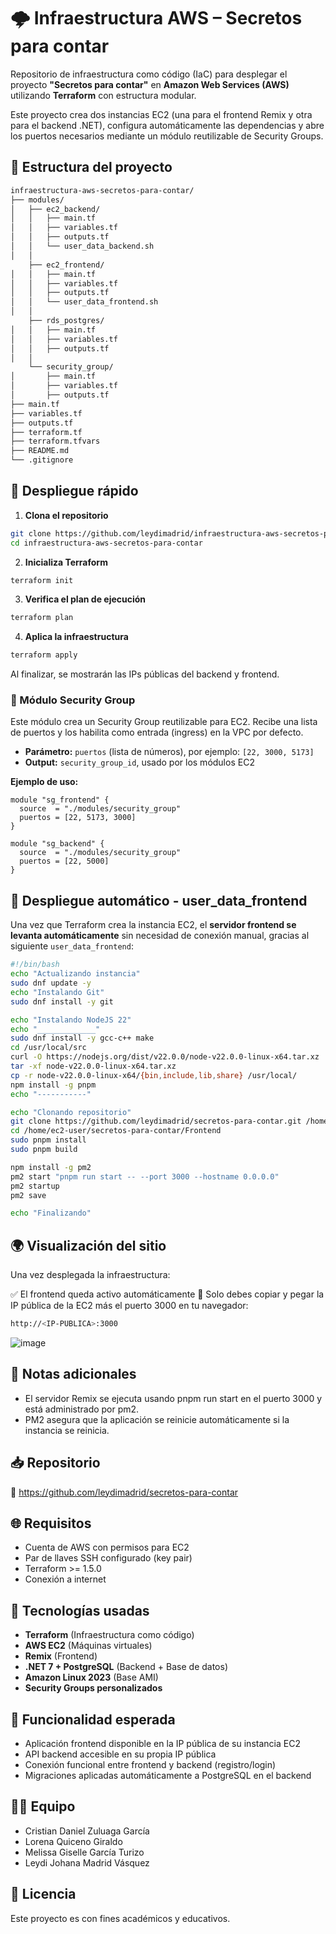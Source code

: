 # 🌩️ Infraestructura AWS – Secretos para contar

Repositorio de infraestructura como código (IaC) para desplegar el proyecto **"Secretos para contar"** en **Amazon Web Services (AWS)** utilizando **Terraform** con estructura modular.

Este proyecto crea dos instancias EC2 (una para el frontend Remix y otra para el backend .NET), configura automáticamente las dependencias y abre los puertos necesarios mediante un módulo reutilizable de Security Groups.


## 📁 Estructura del proyecto

```bash
infraestructura-aws-secretos-para-contar/
├── modules/
│   ├── ec2_backend/
│   │   ├── main.tf
│   │   ├── variables.tf
│   │   ├── outputs.tf
│   │   └── user_data_backend.sh
│   │
    ├── ec2_frontend/
│   │   ├── main.tf
│   │   ├── variables.tf
│   │   ├── outputs.tf
│   │   └── user_data_frontend.sh
│   │
    ├── rds_postgres/
│   │   ├── main.tf
│   │   ├── variables.tf
│   │   ├── outputs.tf
│   │
    └── security_group/
│       ├── main.tf
│       ├── variables.tf
│       ├── outputs.tf
├── main.tf
├── variables.tf
├── outputs.tf
├── terraform.tf
├── terraform.tfvars
├── README.md
└── .gitignore


```
## 🚀 Despliegue rápido

1. **Clona el repositorio**

```bash
git clone https://github.com/leydimadrid/infraestructura-aws-secretos-para-contar.git
cd infraestructura-aws-secretos-para-contar
```


2. **Inicializa Terraform**

```bash
terraform init
```

3. **Verifica el plan de ejecución**

```bash
terraform plan
```

4. **Aplica la infraestructura**

```bash
terraform apply
```

Al finalizar, se mostrarán las IPs públicas del backend y frontend.

### 🔐 Módulo Security Group

Este módulo crea un Security Group reutilizable para EC2. Recibe una lista de puertos y los habilita como entrada (ingress) en la VPC por defecto.

- **Parámetro:** `puertos` (lista de números), por ejemplo: `[22, 3000, 5173]`  
- **Output:** `security_group_id`, usado por los módulos EC2

**Ejemplo de uso:**

```hcl
module "sg_frontend" {
  source  = "./modules/security_group"
  puertos = [22, 5173, 3000]
}

module "sg_backend" {
  source  = "./modules/security_group"
  puertos = [22, 5000]
}

```

## 🚀 Despliegue automático - user_data_frontend

Una vez que Terraform crea la instancia EC2, el **servidor frontend se levanta automáticamente** sin necesidad de conexión manual, gracias al siguiente `user_data_frontend`:

```bash
#!/bin/bash
echo "Actualizando instancia"
sudo dnf update -y
echo "Instalando Git"
sudo dnf install -y git

echo "Instalando NodeJS 22"
echo "_____________"
sudo dnf install -y gcc-c++ make
cd /usr/local/src
curl -O https://nodejs.org/dist/v22.0.0/node-v22.0.0-linux-x64.tar.xz
tar -xf node-v22.0.0-linux-x64.tar.xz
cp -r node-v22.0.0-linux-x64/{bin,include,lib,share} /usr/local/
npm install -g pnpm
echo "-----------"

echo "Clonando repositorio"
git clone https://github.com/leydimadrid/secretos-para-contar.git /home/ec2-user/secretos-para-contar
cd /home/ec2-user/secretos-para-contar/Frontend
sudo pnpm install
sudo pnpm build

npm install -g pm2
pm2 start "pnpm run start -- --port 3000 --hostname 0.0.0.0"
pm2 startup
pm2 save

echo "Finalizando"
```

## 🌍  Visualización del sitio
Una vez desplegada la infraestructura:

✅ El frontend queda activo automáticamente
📍 Solo debes copiar y pegar la IP pública de la EC2 más el puerto 3000 en tu navegador:
```bash
http://<IP-PUBLICA>:3000
```
![image](https://github.com/user-attachments/assets/dfadb29d-e312-441c-8b0e-793707416241)

## 📌 Notas adicionales
- El servidor Remix se ejecuta usando pnpm run start en el puerto 3000 y está administrado por pm2.
- PM2 asegura que la aplicación se reinicie automáticamente si la instancia se reinicia.

## 📥 Repositorio

🔗 https://github.com/leydimadrid/secretos-para-contar

## 🌐 Requisitos

- Cuenta de AWS con permisos para EC2  
- Par de llaves SSH configurado (key pair)  
- Terraform >= 1.5.0  
- Conexión a internet  


## 🧩 Tecnologías usadas

- **Terraform** (Infraestructura como código)  
- **AWS EC2** (Máquinas virtuales)  
- **Remix** (Frontend)  
- **.NET 7 + PostgreSQL** (Backend + Base de datos)  
- **Amazon Linux 2023** (Base AMI)  
- **Security Groups personalizados**


## 🧪 Funcionalidad esperada

- Aplicación frontend disponible en la IP pública de su instancia EC2  
- API backend accesible en su propia IP pública  
- Conexión funcional entre frontend y backend (registro/login)  
- Migraciones aplicadas automáticamente a PostgreSQL en el backend  


## 👩‍💻 Equipo

- Cristian Daniel Zuluaga García
- Lorena Quiceno Giraldo
- Melissa Giselle García Turizo
- Leydi Johana Madrid Vásquez


## 📄 Licencia

Este proyecto es con fines académicos y educativos.
